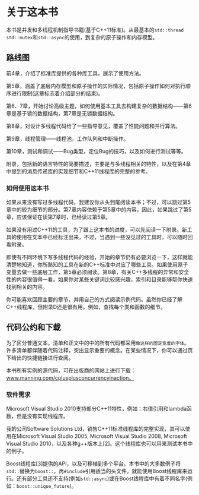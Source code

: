 # 关于这本书

本书是并发和多线程机制指导书籍(基于C++11标准)。从最基本的`std::thread std::mutex`和`std::async`的使用，到复杂的原子操作和内存模型。

## 路线图

前4章，介绍了标准库提供的各种库工具，展示了使用方法。

第5章，涵盖了底层内存模型和原子操作的实际情况，包括原子操作如何对执行顺序进行限制(这章标志着介绍部分的结束)。

第6、7章，开始讨论高级主题，如何使用基本工具去构建复杂的数据结构——第6章是基于锁的数据结构，第7章是无锁数据结构。

第8章，对设计多线程代码给了一些指导意见，覆盖了性能问题和并行算法。

第9章，线程管理——线程池，工作队列和中断操作。

第10章，测试和调试——Bug类型，定位Bug的技巧，以及如何进行测试等等。

附录，包括新的语言特性的简要描述，主要是与多线程相关的特性，以及在第4章中提到的消息传递库的实现细节和C++11线程库的完整的参考。


### 如何使用这本书

如果从来没有写过多线程代码，我建议你从头到尾阅读本书；不过，可以跳过第5章中的较为细节的部分。第7章内容依赖于第5章中的内容，因此，如果跳过了第5章，应该保证在读第7章时，已经读过第5章。

如果没有用过C++11的工具，为了跟上这本书的进度，可以先阅读一下附录。新工具的使用在文本中已经标注出来，不过，当遇到一些没见过的工具时，可以随时回看附录。

即使有不同环境下写多线程代码的经验，开始的章节仍有必要浏览一下，这样就能清楚地知道，你所熟知的工具在新的C++标准中对应了哪些工具。如果使用原子变量去做一些底层工作，第5章必须阅读。第8章，有关C++多线程的异常和安全性的内容很值得一看。如果你对某些关键词比较感兴趣，索引和目录能够帮你快速找到相关的内容。

你可能喜欢回顾主要的章节，并用自己的方式阅读示例代码。虽然你已经了解C++线程库，但附录D还是很有用。例如，查找每个类和函数的细节。

## 代码公约和下载

为了区分普通文本，清单和正文中的中的所有代码都采用`像这样的固定宽度的字体`。许多清单都伴随着代码注释，突出显示重要的概念。在某些情况下，你可以通过页下给出的快捷链接进行查阅。

本书所有实例的源代码，可在出版商的网站上进行下载：www.manning.com/cplusplusconcurrencyinaction。

### 软件需求

Microsoft Visual Studio 2010支持部分C++11特性，例如：右值引用和lambda函数，但是没有实现线程库。

我的公司Software Solutions Ltd，销售C++11标准线程库的完整实现，其可以使用在Microsoft Visual Studio 2005, Microsoft Visual Studio 2008, Microsoft Visual Studio 2010，以及各种g++版本上[2]。这个线程库也可以用来测试本书中的例子。

Boost线程库[3]提供的API，以及可移植到多个平台。本书中的大多数例子将`std::`替换为`boost::`，再`#include`引用适当的头文件，就能使用Boost线程库来运行。还有部分工具还不支持(例如`std::async`)或在Boost线程库中有着不同名字(例如：`boost::unique_future`)。
